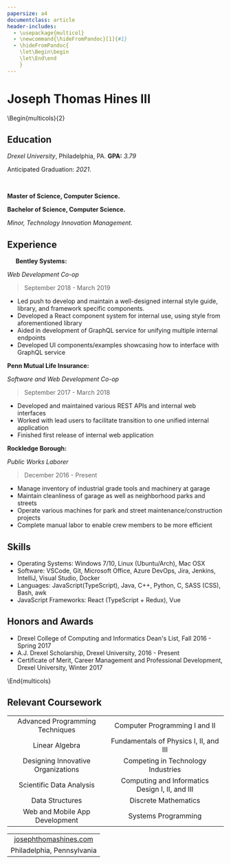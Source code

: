 ```yaml
---
papersize: a4
documentclass: article
header-includes:
  - \usepackage{multicol}
  - \newcommand{\hideFromPandoc}[1]{#1}
  - \hideFromPandoc{
    \let\Begin\begin
    \let\End\end
    }
---
```


# Joseph Thomas Hines III

\Begin{multicols}{2}

## Education

_Drexel University_, Philadelphia, PA. **GPA:** _3.79_

Anticipated Graduation: _2021_.

&nbsp;

**Master of Science, Computer Science.**

**Bachelor of Science, Computer Science.**

_Minor, Technology Innovation Management._

## Experience

&nbsp;&nbsp;&nbsp;&nbsp;&nbsp;**Bentley Systems:**

_Web Development Co-op_

> September 2018 - March 2019

- Led push to develop and maintain a well-designed internal style guide, library, and framework specific components.
- Developed a React component system for internal use, using style from aforementioned library
- Aided in development of GraphQL service for unifying multiple internal endpoints
- Developed UI components/examples showcasing how to interface with GraphQL service

**Penn Mutual Life Insurance:**

_Software and Web Development Co-op_

> September 2017 - March 2018

- Developed and maintained various REST APIs and internal web interfaces
- Worked with lead users to facilitate transition to one unified internal application
- Finished first release of internal web application

**Rockledge Borough:**

_Public Works Laborer_

> December 2016 - Present

- Manage inventory of industrial grade tools and machinery at garage
- Maintain cleanliness of garage as well as neighborhood parks and streets
- Operate various machines for park and street maintenance/construction projects
- Complete manual labor to enable crew members to be more efficient

## Skills

- Operating Systems: Windows 7/10, Linux (Ubuntu/Arch), Mac OSX
- Software: VSCode, Git, Microsoft Office, Azure DevOps, Jira, Jenkins, IntelliJ, Visual Studio, Docker
- Languages: JavaScript(TypeScript), Java, C++, Python, C, SASS (CSS), Bash, awk
- JavaScript Frameworks: React (TypeScript + Redux), Vue

## Honors and Awards

- Drexel College of Computing and Informatics Dean's List, Fall 2016 - Spring 2017
- A.J. Drexel Scholarship, Drexel University, 2016 - Present
- Certificate of Merit, Career Management and Professional Development, Drexel University, Winter 2017

\End{multicols}

## Relevant Coursework

|                                    |                                                 |
| :--------------------------------: | :---------------------------------------------: |
|  Advanced Programming Techniques   |          Computer Programming I and II          |
|           Linear Algebra           |     Fundamentals of Physics I, II, and III      |
| Designing Innovative Organizations |       Competing in Technology Industries        |
|      Scientific Data Analysis      | Computing and Informatics Design I, II, and III |
|          Data Structures           |              Discrete Mathematics               |
|   Web and Mobile App Development   |               Systems Programming               |

|                                                                                 |
| :-----------------------------------------------------------------------------: |
| [josephthomashines.com](http://josephthomashines.com) <!-- • NUMBER • EMAIL --> |
|                           Philadelphia, Pennsylvania                            |
